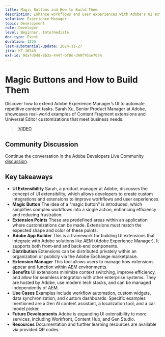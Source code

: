```yaml
---
title: Magic Buttons and How to Build Them
description: Enhance workflows and user experiences with Adobe's UI extensibility, allowing custom integrations through Adobe App Builder, simplifying complex tasks with a "magic button," and supporting seamless integration with enterprise systems, with future expansions to more Adobe services.
solution: Experience Manager
topic: Development
role: Developer
level: Beginner, Intermediate
doc-type: Event
duration: 1226
last-substantial-update: 2024-11-27
jira: KT-16548
exl-id: 9dafd048-8b3a-444f-bf0e-d49f76ae7054
---
```

# Magic Buttons and How to Build Them

Discover how to extend Adobe Experience Manager’s UI to automate repetitive content tasks. Sarah Xu, Senior Product Manager at Adobe, showcases real-world examples of Content Fragment extensions and Universal Editor customizations that meet business needs.


>[!VIDEO](https://video.tv.adobe.com/v/3440037/?learn=on&enablevpops)

## Community Discussion

Continue the conversation in the Adobe Developers Live Community [discussion](https://adobe.ly/3Ywf6kg).

## Key takeaways

* **UI Extensibility** Sarah, a product manager at Adobe, discusses the concept of UI extensibility, which allows developers to create custom integrations and extensions to improve workflows and user experiences.
* **Magic Button** The idea of a "magic button" is introduced, which simplifies complex workflows into a single action, enhancing efficiency and reducing frustration.
* **Extension Points** These are predefined areas within an application where customizations can be made. Extensions must match the expected shape and color of these points.
* **Adobe App Builder** This is a framework for building UI extensions that integrate with Adobe solutions like AEM (Adobe Experience Manager). It supports both front-end and back-end components.
* **Distribution** Extensions can be distributed privately within an organization or publicly via the Adobe Exchange marketplace.
* **Extension Manager** This tool allows users to manage how extensions appear and function within AEM environments.
* **Benefits** UI extensions minimize context switching, improve efficiency, and allow for seamless integration with other enterprise systems. They are hosted by Adobe, use modern tech stacks, and can be managed independently of AEM.
* **Use Cases** Examples include workflow automation, custom widgets, data synchronization, and custom dashboards. Specific examples mentioned are a Gen AI content assistant, a localization tool, and a car model picker.
* **Future Developments** Adobe is expanding UI extensibility to more services, including Workfront, Content Hub, and Gen Studio.
* **Resources** Documentation and further learning resources are available via provided QR codes.
